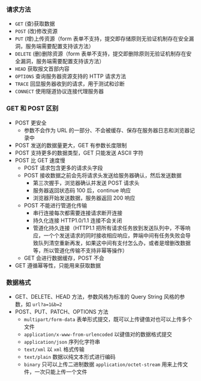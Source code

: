 ### 请求方法

- `GET` (查)获取数据
- `POST` (改)修改资源
- `PUT` (增)上传资源（form 表单不支持，提交即存储原则无验证机制存在安全漏洞，服务端需要配置支持该方法）
- `DELETE` (删)删除资源（form 表单不支持，提交即删除原则无验证机制存在安全漏洞，服务端需要配置支持该方法）
- `HEAD` 获取报文首部内容
- `OPTIONS` 查询服务器资源支持的 HTTP 请求方法
- `TRACE` 回显服务器收到的请求，用于测试和诊断
- `CONNECT` 使用隧道协议连接代理服务器

### GET 和 POST 区别

- POST 更安全
  - 参数不会作为 URL 的一部分、不会被缓存、保存在服务器日志和浏览器记录中
- POST 发送的数据量更大，GET 有参数长度限制
- POST 支持更多的数据类型，GET 只能发送 ASCII 字符
- POST 比 GET 速度慢
  - POST 请求包含更多的请求头字段
  - POST 接收数据之前会先将请求头发送给服务器确认，然后发送数据
    - 第三次握手，浏览器确认并发送 POST 请求头
    - 服务器返回状态码 100 后，continue 响应
    - 浏览器开始发送数据，服务器返回 200 响应
  - POST 不能进行管道化传输
    - 串行连接每次都需要连接请求断开连接
    - 持久化连接 HTTP1.0/1.1 连接不会关闭
    - 管道化持久连接（HTTP1.1 把所有请求任务放到发送队列中，不等响应，一个个发送请求的同时接收相应响应，弊端中间有任务失败会导致队列清空重新再发，如果这中间有支付怎么办，或者是增删改数据等，所以管道化传输不支持非幂等操作）
  - GET 会进行数据缓存，POST 不会
- GET 遵循幂等性，只能用来获取数据

### 数据格式

- GET、DELETE、HEAD 方法，参数风格为标准的 Query String 风格的参数，如 `url?a=1&b=2`
- POST、PUT、PATCH、OPTIONS 方法
  - `multipart/form-data` 表单形式提交，既可以上传键值对也可以上传多个文件
  - `application/x-www-from-urlencoded` 以键值对的数据格式提交
  - `application/json` 序列化字符串
  - `text/xml` 以 `xml` 格式传输
  - `text/plain` 数据以纯文本形式进行编码
  - `binary` 只可以上传二进制数据 `application/octet-stream` 用来上传文件，一次只能上传一个文件
